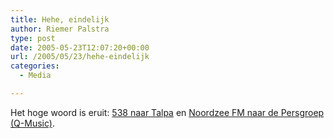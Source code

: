 ```yaml
---
title: Hehe, eindelijk
author: Riemer Palstra
type: post
date: 2005-05-23T12:07:20+00:00
url: /2005/05/23/hehe-eindelijk
categories:
  - Media

---
```

Het hoge woord is eruit: [538 naar Talpa][1] en [Noordzee FM naar de Persgroep (Q-Music)][2].

 [1]: http://www.radiofreak.nl/nieuwsartikel.php?id=1116847490
 [2]: http://www.radiofreak.nl/nieuwsartikel.php?id=1116847908